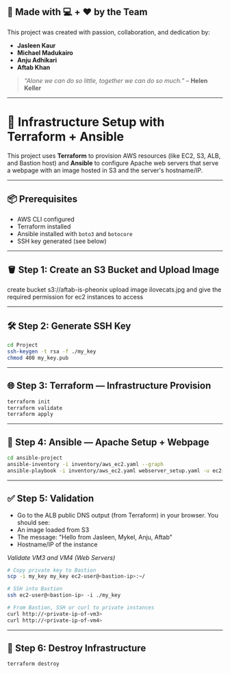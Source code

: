 ## 🙌 Made with 💻 + ❤️ by the Team

This project was created with passion, collaboration, and dedication by:

- **Jasleen Kaur**
- **Michael Madukairo**
- **Anju Adhikari**
- **Aftab Khan**

> _“Alone we can do so little, together we can do so much.”_ – **Helen Keller**

---

# 🚀 Infrastructure Setup with Terraform + Ansible

This project uses **Terraform** to provision AWS resources (like EC2, S3, ALB, and Bastion host) and **Ansible** to configure Apache web servers that serve a webpage with an image hosted in S3 and the server's hostname/IP.

---

## 📦 Prerequisites

- AWS CLI configured
- Terraform installed
- Ansible installed with `boto3` and `botocore`
- SSH key generated (see below)

---

## 🪣 Step 1: Create an S3 Bucket and Upload Image

create bucket s3://aftab-is-pheonix
upload image ilovecats.jpg and give the required permission for ec2 instances to access

---

## 🛠️ Step 2: Generate SSH Key

```bash
cd Project
ssh-keygen -t rsa -f ./my_key
chmod 400 my_key.pub
```

---

## 🌐 Step 3: Terraform — Infrastructure Provision

```bash
terraform init
terraform validate
terraform apply
```

---

## 🤖 Step 4: Ansible — Apache Setup + Webpage

```bash
cd ansible-project
ansible-inventory -i inventory/aws_ec2.yaml --graph
ansible-playbook -i inventory/aws_ec2.yaml webserver_setup.yaml -u ec2-user --private-key ~/.ssh/my_key
```

---

## ✅ Step 5: Validation

- Go to the ALB public DNS output (from Terraform) in your browser. You should see:
- An image loaded from S3
- The message: "Hello from Jasleen, Mykel, Anju, Aftab"
- Hostname/IP of the instance

*Validate VM3 and VM4 (Web Servers)*

```bash
# Copy private key to Bastion
scp -i my_key my_key ec2-user@<bastion-ip>:~/

# SSH into Bastion
ssh ec2-user@<bastion-ip> -i ./my_key

# From Bastion, SSH or curl to private instances
curl http://<private-ip-of-vm3>
curl http://<private-ip-of-vm4>
```

---

## 🧹 Step 6: Destroy Infrastructure

```bash
terraform destroy
```

